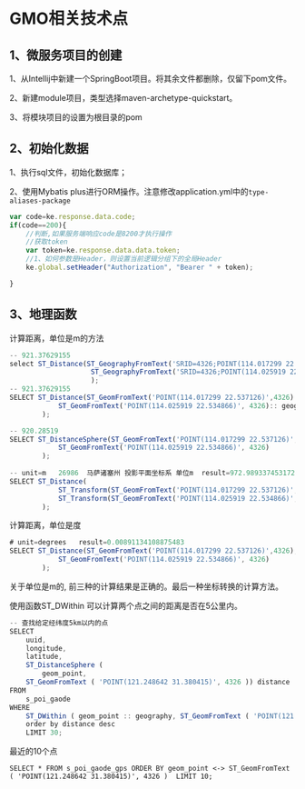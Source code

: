 # GMO相关技术点

## 1、微服务项目的创建

1、从Intellij中新建一个SpringBoot项目。将其余文件都删除，仅留下pom文件。

2、新建module项目，类型选择maven-archetype-quickstart。

3、将模块项目的<parent/>设置为根目录的pom

## 2、初始化数据

1、执行sql文件，初始化数据库；

2、使用Mybatis plus进行ORM操作。注意修改application.yml中的`type-aliases-package`

```javascript
var code=ke.response.data.code;
if(code==200){
    //判断,如果服务端响应code是8200才执行操作
    //获取token
    var token=ke.response.data.data.token;
    //1、如何参数是Header，则设置当前逻辑分组下的全局Header
    ke.global.setHeader("Authorization", "Bearer " + token);

}
```

## 3、地理函数

计算距离，单位是m的方法

```javascript
-- 921.37629155
select ST_Distance(ST_GeographyFromText('SRID=4326;POINT(114.017299 22.537126)'), 
					ST_GeographyFromText('SRID=4326;POINT(114.025919 22.534866)')
					);
-- 921.37629155
SELECT ST_Distance(ST_GeomFromText('POINT(114.017299 22.537126)',4326):: geography,
			ST_GeomFromText('POINT(114.025919 22.534866)', 4326):: geography
		);

-- 920.28519
SELECT ST_DistanceSphere(ST_GeomFromText('POINT(114.017299 22.537126)',4326),
			ST_GeomFromText('POINT(114.025919 22.534866)', 4326)
		);
		
-- unit=m   26986  马萨诸塞州 投影平面坐标系 单位m  result=972.989337453172
SELECT ST_Distance(
			ST_Transform(ST_GeomFromText('POINT(114.017299 22.537126)',4326 ),26986),
			ST_Transform(ST_GeomFromText('POINT(114.025919 22.534866)', 4326 ),26986)
		);
```

计算距离，单位是度

```javascript
# unit=degrees   result=0.00891134108875483
SELECT ST_Distance(ST_GeomFromText('POINT(114.017299 22.537126)',4326),
			ST_GeomFromText('POINT(114.025919 22.534866)', 4326)
		);
```
关于单位是m的, 前三种的计算结果是正确的。最后一种坐标转换的计算方法。

使用函数ST_DWithin 可以计算两个点之间的距离是否在5公里内。

```javascript
-- 查找给定经纬度5km以内的点
SELECT
	uuid,
	longitude,
	latitude,
	ST_DistanceSphere (
		geom_point,
	ST_GeomFromText ( 'POINT(121.248642 31.380415)', 4326 )) distance 
FROM
	s_poi_gaode 
WHERE
	ST_DWithin ( geom_point :: geography, ST_GeomFromText ( 'POINT(121.248642 31.380415)', 4326 ) :: geography, 5000 ) IS TRUE 
	order by distance desc
	LIMIT 30;
```
最近的10个点

```
SELECT * FROM s_poi_gaode_gps ORDER BY geom_point <-> ST_GeomFromText ( 'POINT(121.248642 31.380415)', 4326 )  LIMIT 10;
```
